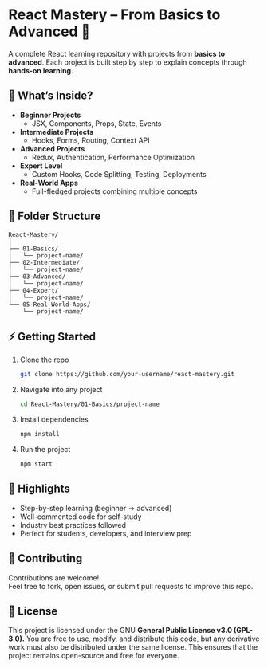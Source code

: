 # React Mastery – From Basics to Advanced 🚀

A complete React learning repository with projects from **basics to advanced**. Each project is built step by step to explain concepts through **hands-on learning**.

## 📌 What’s Inside?

- **Beginner Projects**
  - JSX, Components, Props, State, Events
- **Intermediate Projects**
  - Hooks, Forms, Routing, Context API
- **Advanced Projects**
  - Redux, Authentication, Performance Optimization
- **Expert Level**
  - Custom Hooks, Code Splitting, Testing, Deployments
- **Real-World Apps**
  - Full-fledged projects combining multiple concepts

## 📂 Folder Structure

```
React-Mastery/
│
├── 01-Basics/
│   └── project-name/
├── 02-Intermediate/
│   └── project-name/
├── 03-Advanced/
│   └── project-name/
├── 04-Expert/
│   └── project-name/
└── 05-Real-World-Apps/
    └── project-name/
```

## ⚡ Getting Started

1. Clone the repo  
   ```bash
   git clone https://github.com/your-username/react-mastery.git
   ```
2. Navigate into any project  
   ```bash
   cd React-Mastery/01-Basics/project-name
   ```
3. Install dependencies  
   ```bash
   npm install
   ```
4. Run the project  
   ```bash
   npm start
   ```

## 🎯 Highlights

- Step-by-step learning (beginner → advanced)  
- Well-commented code for self-study  
- Industry best practices followed  
- Perfect for students, developers, and interview prep  

## 🤝 Contributing

Contributions are welcome!  
Feel free to fork, open issues, or submit pull requests to improve this repo.

## 📜 License

This project is licensed under the GNU **General Public License v3.0 (GPL-3.0).**
You are free to use, modify, and distribute this code, but any derivative work must also be distributed under the same license. This ensures that the project remains open-source and free for everyone.
